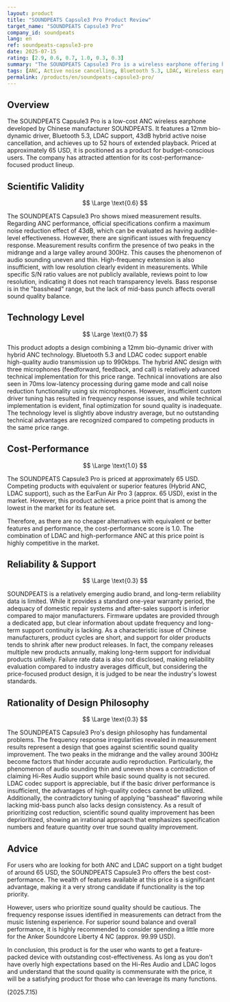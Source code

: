 ```yaml
---
layout: product
title: "SOUNDPEATS Capsule3 Pro Product Review"
target_name: "SOUNDPEATS Capsule3 Pro"
company_id: soundpeats
lang: en
ref: soundpeats-capsule3-pro
date: 2025-07-15
rating: [2.9, 0.6, 0.7, 1.0, 0.3, 0.3]
summary: "The SOUNDPEATS Capsule3 Pro is a wireless earphone offering hybrid ANC and LDAC support under 70 USD. While it boasts excellent cost-performance, it has sound quality issues due to its frequency response and low S/N ratio."
tags: [ANC, Active noise cancelling, Bluetooth 5.3, LDAC, Wireless earphones]
permalink: /products/en/soundpeats-capsule3-pro/
---
```

## Overview

The SOUNDPEATS Capsule3 Pro is a low-cost ANC wireless earphone developed by Chinese manufacturer SOUNDPEATS. It features a 12mm bio-dynamic driver, Bluetooth 5.3, LDAC support, 43dB hybrid active noise cancellation, and achieves up to 52 hours of extended playback. Priced at approximately 65 USD, it is positioned as a product for budget-conscious users. The company has attracted attention for its cost-performance-focused product lineup.

## Scientific Validity

$$ \Large \text{0.6} $$

The SOUNDPEATS Capsule3 Pro shows mixed measurement results. Regarding ANC performance, official specifications confirm a maximum noise reduction effect of 43dB, which can be evaluated as having audible-level effectiveness. However, there are significant issues with frequency response. Measurement results confirm the presence of two peaks in the midrange and a large valley around 300Hz. This causes the phenomenon of audio sounding uneven and thin. High-frequency extension is also insufficient, with low resolution clearly evident in measurements. While specific S/N ratio values are not publicly available, reviews point to low resolution, indicating it does not reach transparency levels. Bass response is in the "basshead" range, but the lack of mid-bass punch affects overall sound quality balance.

## Technology Level

$$ \Large \text{0.7} $$

This product adopts a design combining a 12mm bio-dynamic driver with hybrid ANC technology. Bluetooth 5.3 and LDAC codec support enable high-quality audio transmission up to 990kbps. The hybrid ANC design with three microphones (feedforward, feedback, and call) is relatively advanced technical implementation for this price range. Technical innovations are also seen in 70ms low-latency processing during game mode and call noise reduction functionality using six microphones. However, insufficient custom driver tuning has resulted in frequency response issues, and while technical implementation is evident, final optimization for sound quality is inadequate. The technology level is slightly above industry average, but no outstanding technical advantages are recognized compared to competing products in the same price range.

## Cost-Performance

$$ \Large \text{1.0} $$

The SOUNDPEATS Capsule3 Pro is priced at approximately 65 USD. Competing products with equivalent or superior features (Hybrid ANC, LDAC support), such as the EarFun Air Pro 3 (approx. 65 USD), exist in the market. However, this product achieves a price point that is among the lowest in the market for its feature set.

Therefore, as there are no cheaper alternatives with equivalent or better features and performance, the cost-performance score is 1.0. The combination of LDAC and high-performance ANC at this price point is highly competitive in the market.

## Reliability & Support

$$ \Large \text{0.3} $$

SOUNDPEATS is a relatively emerging audio brand, and long-term reliability data is limited. While it provides a standard one-year warranty period, the adequacy of domestic repair systems and after-sales support is inferior compared to major manufacturers. Firmware updates are provided through a dedicated app, but clear information about update frequency and long-term support continuity is lacking. As a characteristic issue of Chinese manufacturers, product cycles are short, and support for older products tends to shrink after new product releases. In fact, the company releases multiple new products annually, making long-term support for individual products unlikely. Failure rate data is also not disclosed, making reliability evaluation compared to industry averages difficult, but considering the price-focused product design, it is judged to be near the industry's lowest standards.

## Rationality of Design Philosophy

$$ \Large \text{0.3} $$

The SOUNDPEATS Capsule3 Pro's design philosophy has fundamental problems. The frequency response irregularities revealed in measurement results represent a design that goes against scientific sound quality improvement. The two peaks in the midrange and the valley around 300Hz become factors that hinder accurate audio reproduction. Particularly, the phenomenon of audio sounding thin and uneven shows a contradiction of claiming Hi-Res Audio support while basic sound quality is not secured. LDAC codec support is appreciable, but if the basic driver performance is insufficient, the advantages of high-quality codecs cannot be utilized. Additionally, the contradictory tuning of applying "basshead" flavoring while lacking mid-bass punch also lacks design consistency. As a result of prioritizing cost reduction, scientific sound quality improvement has been deprioritized, showing an irrational approach that emphasizes specification numbers and feature quantity over true sound quality improvement.

## Advice

For users who are looking for both ANC and LDAC support on a tight budget of around 65 USD, the SOUNDPEATS Capsule3 Pro offers the best cost-performance. The wealth of features available at this price is a significant advantage, making it a very strong candidate if functionality is the top priority.

However, users who prioritize sound quality should be cautious. The frequency response issues identified in measurements can detract from the music listening experience. For superior sound balance and overall performance, it is highly recommended to consider spending a little more for the Anker Soundcore Liberty 4 NC (approx. 99.99 USD).

In conclusion, this product is for the user who wants to get a feature-packed device with outstanding cost-effectiveness. As long as you don't have overly high expectations based on the Hi-Res Audio and LDAC logos and understand that the sound quality is commensurate with the price, it will be a satisfying product for those who can leverage its many functions.

(2025.7.15)